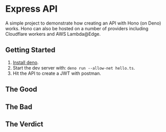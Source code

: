 # Express API

A simple project to demonstrate how creating an API with Hono (on Deno) works. Hono can also be hosted on a number of providers including Cloudflare workers and AWS Lambda@Edge.

## Getting Started

1. [Install deno](https://docs.deno.com/runtime/manual/getting_started/installation).
2. Start the dev server with: `deno run --allow-net hello.ts`.
3. Hit the API to create a JWT with postman.

## The Good

## The Bad

## The Verdict
